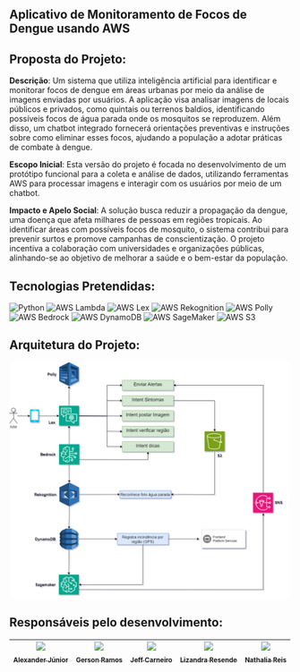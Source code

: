 ## Aplicativo de Monitoramento de Focos de Dengue usando AWS
 
## Proposta do Projeto:
 
**Descrição**: Um sistema que utiliza inteligência artificial para identificar e monitorar focos de dengue em áreas urbanas por meio da análise de imagens enviadas por usuários. A aplicação visa analisar imagens de locais públicos e privados, como quintais ou terrenos baldios, identificando possíveis focos de água parada onde os mosquitos se reproduzem. Além disso, um chatbot integrado fornecerá orientações preventivas e instruções sobre como eliminar esses focos, ajudando a população a adotar práticas de combate à dengue.

**Escopo Inicial**: Esta versão do projeto é focada no desenvolvimento de um protótipo funcional para a coleta e análise de dados, utilizando ferramentas AWS para processar imagens e interagir com os usuários por meio de um chatbot.

**Impacto e Apelo Social**: A solução busca reduzir a propagação da dengue, uma doença que afeta milhares de pessoas em regiões tropicais. Ao identificar áreas com possíveis focos de mosquito, o sistema contribui para prevenir surtos e promove campanhas de conscientização. O projeto incentiva a colaboração com universidades e organizações públicas, alinhando-se ao objetivo de melhorar a saúde e o bem-estar da população.

## Tecnologias Pretendidas: 

![Python](https://img.shields.io/badge/Python-3776AB?style=for-the-badge&logo=python&logoColor=ffffff)
![AWS Lambda](https://img.shields.io/badge/AWS%20Lambda-7686F5?style=for-the-badge&logo=amazon-aws&logoColor=ffffff)
![AWS Lex](https://img.shields.io/badge/AWS%20Lex-3BB143?style=for-the-badge&logo=amazon-aws&logoColor=ffffff)
![AWS Rekognition](https://img.shields.io/badge/AWS%20Rekognition-FF9900?style=for-the-badge&logo=amazon-aws&logoColor=ffffff)
![AWS Polly](https://img.shields.io/badge/AWS%20Polly-FF4F3D?style=for-the-badge&logo=amazon-aws&logoColor=ffffff)
![AWS Bedrock](https://img.shields.io/badge/AWS%20Bedrock-00BFFF?style=for-the-badge&logo=amazon-aws&logoColor=ffffff)
![AWS DynamoDB](https://img.shields.io/badge/AWS%20DynamoDB-4053D6?style=for-the-badge&logo=amazon-aws&logoColor=ffffff)
![AWS SageMaker](https://img.shields.io/badge/AWS%20SageMaker-F4C300?style=for-the-badge&logo=amazon-aws&logoColor=ffffff)
![AWS S3](https://img.shields.io/badge/AWS%20S3-569A31?style=for-the-badge&logo=amazon-aws&logoColor=ffffff)

## Arquitetura do Projeto:

<img src="./assets/ARQUITETURA_GRUPO-2.png" alt="imagem de exemplo - arquitetura do projeto" width="500" />
 
 ## Responsáveis pelo desenvolvimento:

 | [<img loading="lazy" src="https://avatars.githubusercontent.com/u/109036881?v=4" width=115><br><sub>Alexander Júnior</sub>](https://github.com/alexanderjr02) |  [<img loading="lazy" src="https://avatars.githubusercontent.com/u/64118446?v=4" width=115><br><sub>Gerson Ramos</sub>](https://github.com/gersonlramos) |  [<img loading="lazy" src="https://avatars.githubusercontent.com/u/173846137?v=4" width=115><br><sub>Jeff Carneiro</sub>](https://github.com/j3ffcarneiro) |  [<img loading="lazy" src="https://avatars.githubusercontent.com/u/173844938?v=4" width=115><br><sub>Lizandra Resende</sub>](https://github.com/ResendeLiz) | [<img loading="lazy" src="https://avatars.githubusercontent.com/u/101699095?v=4" width=115><br><sub>Nathalia Reis</sub>](https://github.com/NathaliaOSReis)
| :---: | :---: | :---: | :---: | :---: |